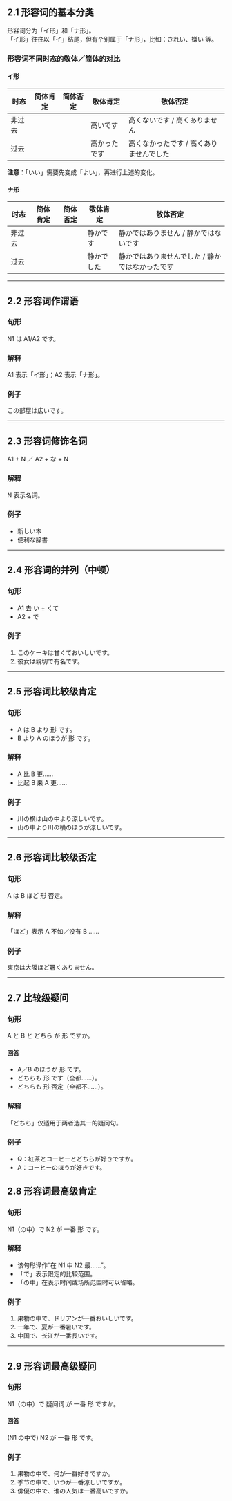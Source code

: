 
## 2.1 形容词的基本分类
形容词分为「イ形」和「ナ形」。  
「イ形」往往以「イ」结尾，但有个别属于「ナ形」，比如：きれい、嫌い 等。  

### 形容词不同时态的敬体／简体的对比

#### イ形
| 时态   | 简体肯定 | 简体否定 | 敬体肯定 | 敬体否定 |
|--------|----------|----------|----------|----------|
| 非过去 |          |          | 高いです | 高くないです / 高くありません |
| 过去   |          |          | 高かったです | 高くなかったです / 高くありませんでした |

**注意**：「いい」需要先变成「よい」，再进行上述的变化。  

#### ナ形
| 时态   | 简体肯定 | 简体否定 | 敬体肯定 | 敬体否定 |
|--------|----------|----------|----------|----------|
| 非过去 |          |          | 静かです | 静かではありません / 静かではないです |
| 过去   |          |          | 静かでした | 静かではありませんでした / 静かではなかったです |

---

## 2.2 形容词作谓语
### 句形
N1 は A1/A2 です。  

### 解释
A1 表示「イ形」；A2 表示「ナ形」。  

### 例子
この部屋は広いです。  

---

## 2.3 形容词修饰名词
A1 + N ／ A2 + な + N  

### 解释
N 表示名词。  

### 例子
- 新しい本  
- 便利な辞書  

---

## 2.4 形容词的并列（中顿）
### 句形
- A1 去 い + くて  
- A2 + で  

### 例子
1. このケーキは甘くておいしいです。  
2. 彼女は親切で有名です。  

---

## 2.5 形容词比较级肯定
### 句形
- A は B より 形 です。  
- B より A のほうが 形 です。  

### 解释
- A 比 B 更……  
- 比起 B 来 A 更……  

### 例子
- 川の横は山の中より涼しいです。  
- 山の中より川の横のほうが涼しいです。  

---

## 2.6 形容词比较级否定
### 句形  
A は B ほど 形 否定。  

### 解释  
「ほど」表示 A 不如／没有 B ……  

### 例子  
東京は大阪ほど暑くありません。  

---

## 2.7 比较级疑问
### 句形  
A と B と どちら が 形 ですか。  

#### 回答  
- A／B のほうが 形 です。  
- どちらも 形 です（全都……）。  
- どちらも 形 否定（全都不……）。  

### 解释
「どちら」仅适用于两者选其一的疑问句。

### 例子  
- Q：紅茶とコーヒーとどちらが好きですか。  
- A：コーヒーのほうが好きです。  

## 2.8 形容词最高级肯定  
### 句形  
N1（の中）で N2 が 一番 形 です。  

### 解释  
- 该句形译作“在 N1 中 N2 最……”。
- 「で」表示限定的比较范围。
- 「の中」在表示时间或场所范围时可以省略。

### 例子  
1. 果物の中で、ドリアンが一番おいしいです。  
2. 一年で、夏が一番暑いです。  
3. 中国で、长江が一番長いです。  

---

## 2.9 形容词最高级疑问  
### 句形  
N1（の中）で 疑问词 が 一番 形 ですか。  

#### 回答  
(N1 の中で) N2 が 一番 形 です。  

### 例子  
1. 果物の中で、何が一番好きですか。  
2. 季节の中で、いつが一番涼しいですか。  
3. 俳優の中で、谁の人気は一番高いですか。
